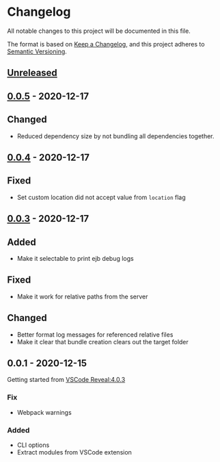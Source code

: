 <!-- markdownlint-disable MD033 MD024 -->

# Changelog

All notable changes to this project will be documented in this file.

The format is based on [Keep a Changelog](https://keepachangelog.com/en/1.0.0/),
and this project adheres to [Semantic Versioning](https://semver.org/spec/v2.0.0.html).

<!-- 
Reminder for types of changes: 

`Added` for new features.
`Changed` for changes in existing functionality.
`Deprecated` for soon-to-be removed features.
`Removed` for now removed features.
`Fixed` for any bug fixes.
`Security` in case of vulnerabilities. 
-->

## [Unreleased]

## [0.0.5] - 2020-12-17

## Changed

- Reduced dependency size by not bundling all dependencies together.

## [0.0.4] - 2020-12-17

## Fixed

- Set custom location did not accept value from `location` flag

## [0.0.3] - 2020-12-17

## Added

- Make it selectable to print ejb debug logs

## Fixed

- Make it work for relative paths from the server

## Changed

- Better format log messages for referenced relative files
- Make it clear that bundle creation clears out the target folder

## 0.0.1 - 2020-12-15

Getting started from [VSCode Reveal:4.0.3](https://github.com/evilz/vscode-reveal/blob/master/CHANGELOG.md)

### Fix

- Webpack warnings

### Added

- CLI options
- Extract modules from VSCode extension

[Unreleased]: https://github.com/budavariam/revealjs-cli/compare/v0.0.5...HEAD
[0.0.5]: https://github.com/budavariam/revealjs-cli/compare/v0.0.4...v0.0.5
[0.0.4]: https://github.com/budavariam/revealjs-cli/compare/v0.0.3...v0.0.4
[0.0.3]: https://github.com/budavariam/revealjs-cli/compare/v0.0.1...v0.0.3
